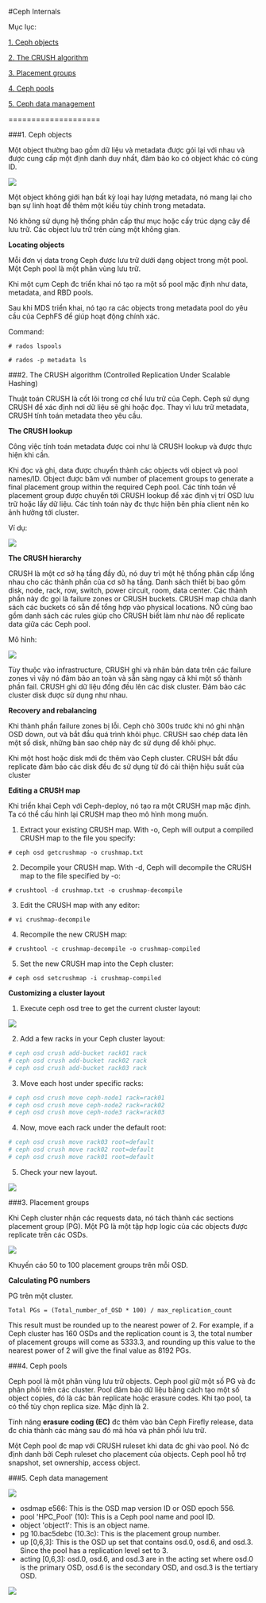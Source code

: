 #Ceph Internals

Mục lục:

[1. Ceph objects](#1)

[2. The CRUSH algorithm](#2)

[3. Placement groups](#3)

[4. Ceph pools](#4)

[5. Ceph data management](#5)

====================

<a name="1"></a>
###1. Ceph objects

Một object thường bao gồm dữ liệu và metadata được gói lại với nhau và được cung cấp một định danh duy nhất, đảm bảo ko có object khác có cùng ID. 

<img src=http://i.imgur.com/8ckL7u0.png>

Một object không giới hạn bất kỳ loại hay lượng metadata, nó mang lại cho bạn sự linh hoạt để thêm một kiểu tùy chỉnh trong metadata.

Nó không sử dụng hệ thống phân cấp thư mục hoặc cấy trúc dạng cây để lưu trữ. Các object lưu trữ trên cùng một không gian.

**Locating objects**

Mỗi đơn vị data trong Ceph được lưu trữ dưới dạng object trong một pool. Một Ceph pool là một phân vùng lưu trữ.

Khi một cụm Ceph đc triển khai nó tạo ra một số pool mặc định như data, metadata, and RBD pools.

Sau khi MDS triển khai, nó tạo ra các objects trong metadata pool do yêu cầu của CephFS để giúp hoạt động chính xác. 


Command:

`# rados lspools`

`# rados -p metadata ls`

<a name="2"></a>
###2. The CRUSH algorithm (Controlled Replication Under Scalable Hashing)

Thuật toán CRUSH là cốt lõi trong cơ chế lưu trữ của Ceph. Ceph sử dụng CRUSH để xác định nơi dữ liệu sẽ ghi hoặc đọc. Thay vì lưu trữ metadata, CRUSH tính toán metadata theo yêu cầu.

**The CRUSH lookup** 

Công việc tính toán metadata được coi như là CRUSH lookup và được thực hiện khi cần. 

Khi đọc và ghi, data được chuyển thành các objects với object và pool names/ID. Object được băm với number of placement groups to generate a final placement group within the required Ceph pool. Các tính toán về placement group được chuyển tới CRUSH lookup để xác định vị trí OSD lưu trữ hoặc lấy dữ liệu. Các tính toán này đc thực hiện bên phía client nên ko ảnh hưởng tới cluster. 

Ví dụ:

<img src=http://i.imgur.com/TSV85XE.png>

**The CRUSH hierarchy**

CRUSH là một cơ sở hạ tầng đầy đủ, nó duy trì một hệ thống phân cấp lồng nhau cho các thành phần của cơ sở hạ tầng. Danh sách thiết bị bao gồm disk, node, rack, row, switch, power circuit, room, data center. Các thành phần này đc gọi là failure zones or CRUSH buckets. CRUSH map chứa danh sách các buckets có sẵn để tổng hợp vào physical locations. NÓ cũng bao gồm danh sách các rules giúp cho CRUSH biết làm như nào để replicate data giữa các Ceph pool.

Mô hình:

<img src=http://i.imgur.com/WI1z8y2.png>

Tùy thuộc vào infrastructure, CRUSH ghi và nhân bản data trên các failure zones vì vậy nó đảm bảo an toàn và sẵn sàng ngay cả khi một số thành phần fail. CRUSH ghi dữ liệu đồng đều lên các disk cluster. Đảm bảo các cluster disk được sử dụng như nhau.

**Recovery and rebalancing**

Khi thành phần failure zones bị lỗi. Ceph chò 300s trước khi nó ghi nhận OSD down, out và bắt đầu quá trình khôi phục. CRUSH sao chép data lên một số disk, những bản sao chép này đc sử dụng để khôi phục.

Khi một host hoặc disk mới đc thêm vào Ceph cluster. CRUSH bắt đầu replicate đảm bảo các disk đều đc sử dụng từ đó cải thiện hiệu suất của cluster

**Editing a CRUSH map**

Khi triển khai Ceph với Ceph-deploy, nó tạo ra một CRUSH map mặc định. Ta có thể cấu hình lại CRUSH map theo mô hình mong muốn. 

1. Extract your existing CRUSH map. With -o, Ceph will output a compiled
CRUSH map to the file you specify:

`# ceph osd getcrushmap -o crushmap.txt`

2. Decompile your CRUSH map. With -d, Ceph will decompile the CRUSH
map to the file specified by -o:

`# crushtool -d crushmap.txt -o crushmap-decompile`

3. Edit the CRUSH map with any editor:

`# vi crushmap-decompile`

4. Recompile the new CRUSH map:

`# crushtool -c crushmap-decompile -o crushmap-compiled`

5. Set the new CRUSH map into the Ceph cluster:

`# ceph osd setcrushmap -i crushmap-compiled`

**Customizing a cluster layout**

1. Execute ceph osd tree to get the current cluster layout:

<img src=http://i.imgur.com/EQ3HvaZ.png>

2. Add a few racks in your Ceph cluster layout:
```sh
# ceph osd crush add-bucket rack01 rack
# ceph osd crush add-bucket rack02 rack
# ceph osd crush add-bucket rack03 rack
```
3. Move each host under specific racks:
```sh
# ceph osd crush move ceph-node1 rack=rack01
# ceph osd crush move ceph-node2 rack=rack02
# ceph osd crush move ceph-node3 rack=rack03
```
4. Now, move each rack under the default root:
```sh
# ceph osd crush move rack03 root=default
# ceph osd crush move rack02 root=default
# ceph osd crush move rack01 root=default
```
5. Check your new layout.

<img src=http://i.imgur.com/qhNfPII.png>

<a name="3"></a>
###3. Placement groups

Khi Ceph cluster nhận các requests data, nó tách thành các sections placement group (PG). Một PG là một tập hợp logic của các objects được replicate trên các OSDs. 

<img src=http://i.imgur.com/F5HAXyv.png>

Khuyến cáo 50 to 100 placement groups trên mỗi OSD. 

**Calculating PG numbers**

PG trên một cluster. 

`Total PGs = (Total_number_of_OSD * 100) / max_replication_count`

This result must be rounded up to the nearest power of 2. For example, if a Ceph
cluster has 160 OSDs and the replication count is 3, the total number of placement
groups will come as 5333.3, and rounding up this value to the nearest power of 2
will give the final value as 8192 PGs.

<a name="4"></a>
###4. Ceph pools

Ceph pool là một phân vùng lưu trữ objects. Ceph pool giữ một số PG và đc phân phối trên các cluster. Pool đảm bảo dữ liệu bằng cách tạo một số object copies, đó là các bản replicate hoặc erasure codes. Khi tạo pool, ta có thể tùy chọn replica size. Mặc định là 2.

Tính năng **erasure coding (EC)** đc thêm vào bản Ceph Firefly release, data đc chia thành các mảng sau đó mã hóa và phân phối lưu trữ. 

Một Ceph pool đc map với CRUSH ruleset khi data đc ghi vào pool. Nó đc định danh bởi Ceph ruleset cho placement của objects. Ceph pool hỗ trợ snapshot, set ownership, access object. 

<a name="5"></a>
###5. Ceph data management

<img src=http://i.imgur.com/29nO9V3.png>

<ul>
<li>osdmap e566: This is the OSD map version ID or OSD epoch 556.
<li>pool 'HPC_Pool' (10): This is a Ceph pool name and pool ID.
<li>object 'object1': This is an object name.
<li>pg 10.bac5debc (10.3c): This is the placement group number.
<li>up [0,6,3]: This is the OSD up set that contains osd.0, osd.6, and
osd.3. Since the pool has a replication level set to 3.
<li>acting [0,6,3]: osd.0, osd.6, and osd.3 are in the acting set
where osd.0 is the primary OSD, osd.6 is the secondary OSD, and
osd.3 is the tertiary OSD.
</ul>

<img src=http://i.imgur.com/MR4JqL9.png>




